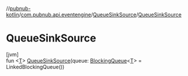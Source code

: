 //[pubnub-kotlin](../../../index.md)/[com.pubnub.api.eventengine](../index.md)/[QueueSinkSource](index.md)/[QueueSinkSource](-queue-sink-source.md)

# QueueSinkSource

[jvm]\
fun &lt;[T](index.md)&gt; [QueueSinkSource](-queue-sink-source.md)(queue: [BlockingQueue](https://docs.oracle.com/javase/8/docs/api/java/util/concurrent/BlockingQueue.html)&lt;[T](index.md)&gt; = LinkedBlockingQueue())
